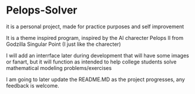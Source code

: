 # Pelops-Solver
it is a personal project, made for practice purposes and self improvement

It is a theme inspired program, inspired by the AI charecter Pelops II from Godzilla Singular Point
(I just like the charecter)

I will add an interrface later during development that will have some images or fanart, but it will
function as intended to help college students solve mathematical modeling problems/exercises

I am going to later update the README.MD as the project progresses, any feedback is welcome.